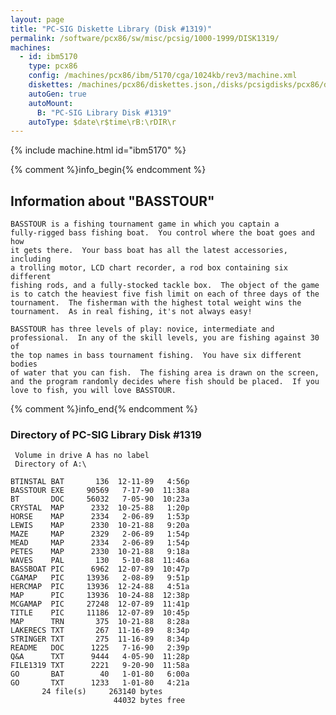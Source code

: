 ```yaml
---
layout: page
title: "PC-SIG Diskette Library (Disk #1319)"
permalink: /software/pcx86/sw/misc/pcsig/1000-1999/DISK1319/
machines:
  - id: ibm5170
    type: pcx86
    config: /machines/pcx86/ibm/5170/cga/1024kb/rev3/machine.xml
    diskettes: /machines/pcx86/diskettes.json,/disks/pcsigdisks/pcx86/diskettes.json
    autoGen: true
    autoMount:
      B: "PC-SIG Library Disk #1319"
    autoType: $date\r$time\rB:\rDIR\r
---
```


{% include machine.html id="ibm5170" %}

{% comment %}info_begin{% endcomment %}

## Information about "BASSTOUR"

    BASSTOUR is a fishing tournament game in which you captain a
    fully-rigged bass fishing boat.  You control where the boat goes and how
    it gets there.  Your bass boat has all the latest accessories, including
    a trolling motor, LCD chart recorder, a rod box containing six different
    fishing rods, and a fully-stocked tackle box.  The object of the game
    is to catch the heaviest five fish limit on each of three days of the
    tournament.  The fisherman with the highest total weight wins the
    tournament.  As in real fishing, it's not always easy!
    
    BASSTOUR has three levels of play: novice, intermediate and
    professional.  In any of the skill levels, you are fishing against 30 of
    the top names in bass tournament fishing.  You have six different bodies
    of water that you can fish.  The fishing area is drawn on the screen,
    and the program randomly decides where fish should be placed.  If you
    love to fish, you will love BASSTOUR.
{% comment %}info_end{% endcomment %}


### Directory of PC-SIG Library Disk #1319

     Volume in drive A has no label
     Directory of A:\

    BTINSTAL BAT       136  12-11-89   4:56p
    BASSTOUR EXE     90569   7-17-90  11:38a
    BT       DOC     56032   7-05-90  10:23a
    CRYSTAL  MAP      2332  10-25-88   1:20p
    HORSE    MAP      2334   2-06-89   1:53p
    LEWIS    MAP      2330  10-21-88   9:20a
    MAZE     MAP      2329   2-06-89   1:54p
    MEAD     MAP      2334   2-06-89   1:54p
    PETES    MAP      2330  10-21-88   9:18a
    WAVES    PAL       130   5-10-88  11:46a
    BASSBOAT PIC      6962  12-07-89  10:47p
    CGAMAP   PIC     13936   2-08-89   9:51p
    HERCMAP  PIC     13936  12-24-88   4:51a
    MAP      PIC     13936  10-24-88  12:38p
    MCGAMAP  PIC     27248  12-07-89  11:41p
    TITLE    PIC     11186  12-07-89  10:45p
    MAP      TRN       375  10-21-88   8:28a
    LAKERECS TXT       267  11-16-89   8:34p
    STRINGER TXT       275  11-16-89   8:34p
    README   DOC      1225   7-16-90   2:39p
    Q&A      TXT      9444   4-05-90  11:28p
    FILE1319 TXT      2221   9-20-90  11:58a
    GO       BAT        40   1-01-80   6:00a
    GO       TXT      1233   1-01-80   4:21a
           24 file(s)     263140 bytes
                           44032 bytes free
